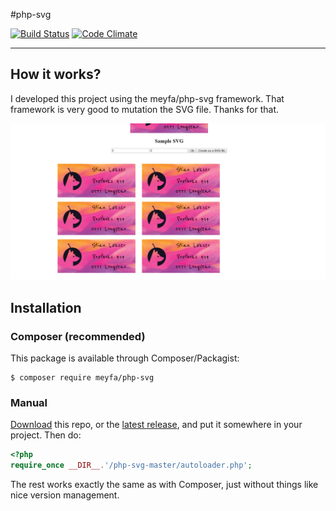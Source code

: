 #php-svg

[![Build Status](https://travis-ci.org/meyfa/php-svg.svg?branch=master)](https://travis-ci.org/meyfa/php-svg)
[![Code Climate](https://codeclimate.com/github/meyfa/php-svg/badges/gpa.svg)](https://codeclimate.com/github/meyfa/php-svg)


---

## How it works?
I developed this project using the meyfa/php-svg framework.
That framework is very good to mutation the SVG file.
Thanks for that. 

![Project Result](image.png)


## Installation

### Composer (recommended)

This package is available through Composer/Packagist:

```
$ composer require meyfa/php-svg
```

### Manual

[Download](https://github.com/meyfa/php-svg/zipball/master) this repo,
or the [latest release](https://github.com/meyfa/php-svg/releases),
and put it somewhere in your project. Then do:

```php
<?php
require_once __DIR__.'/php-svg-master/autoloader.php';
```

The rest works exactly the same as with Composer, just without things like nice
version management.
